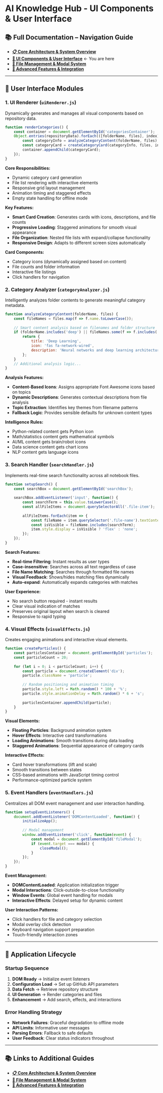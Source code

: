 # AI Knowledge Hub - UI Components & User Interface

## 📚 Full Documentation – Navigation Guide
- **[📋 Core Architecture & System Overview](../README.md)** 
- **[🎨 UI Components & User Interface](ui_components_interface)** ← You are here  
- **[📁 File Management & Modal System](file_management_modals)** 
- **[🔧 Advanced Features & Integration](advanced_features_integration)**

---

## 🎨 User Interface Modules

### 1. UI Renderer (`uiRenderer.js`)

Dynamically generates and manages all visual components based on repository data.

```javascript
function renderCategories() {
    const container = document.getElementById('categoriesContainer');
    Object.entries(repositoryData).forEach(([folderName, files], index) => {
        const categoryInfo = analyzeCategoryContent(folderName, files);
        const categoryCard = createCategoryCard(categoryInfo, files, index);
        container.appendChild(categoryCard);
    });
}
```

**Core Responsibilities:**
- Dynamic category card generation
- File list rendering with interactive elements
- Responsive grid layout management
- Animation timing and staggered effects
- Empty state handling for offline mode

**Key Features:**
- **Smart Card Creation**: Generates cards with icons, descriptions, and file counts
- **Progressive Loading**: Staggered animations for smooth visual appearance
- **File Organization**: Nested file lists with expand/collapse functionality
- **Responsive Design**: Adapts to different screen sizes automatically

**Card Components:**
- Category icons (dynamically assigned based on content)
- File counts and folder information
- Interactive file listings
- Click handlers for navigation

### 2. Category Analyzer (`categoryAnalyzer.js`)

Intelligently analyzes folder contents to generate meaningful category metadata.

```javascript
function analyzeCategoryContent(folderName, files) {
    const fileNames = files.map(f => f.name.toLowerCase());
    
    // Smart content analysis based on filenames and folder structure
    if (folderName.includes('deep') || fileNames.some(f => f.includes('neural'))) {
        return {
            title: 'Deep Learning',
            icon: 'fas fa-network-wired',
            description: 'Neural networks and deep learning architectures'
        };
    }
    // Additional analysis logic...
}
```

**Analysis Features:**
- **Content-Based Icons**: Assigns appropriate Font Awesome icons based on topics
- **Dynamic Descriptions**: Generates contextual descriptions from file analysis
- **Topic Extraction**: Identifies key themes from filename patterns
- **Fallback Logic**: Provides sensible defaults for unknown content types

**Intelligence Rules:**
- Python-related content gets Python icon
- Math/statistics content gets mathematical symbols
- AI/ML content gets brain/robot icons
- Data science content gets chart icons
- NLP content gets language icons

### 3. Search Handler (`searchHandler.js`)

Implements real-time search functionality across all notebook files.

```javascript
function setupSearch() {
    const searchBox = document.getElementById('searchBox');
    
    searchBox.addEventListener('input', function() {
        const searchTerm = this.value.toLowerCase();
        const allFileItems = document.querySelectorAll('.file-item');
        
        allFileItems.forEach(item => {
            const fileName = item.querySelector('.file-name').textContent.toLowerCase();
            const isVisible = fileName.includes(searchTerm);
            item.style.display = isVisible ? 'flex' : 'none';
        });
    });
}
```

**Search Features:**
- **Real-time Filtering**: Instant results as user types
- **Case-insensitive**: Searches across all text regardless of case
- **File Name Matching**: Searches through formatted file names
- **Visual Feedback**: Shows/hides matching files dynamically
- **Auto-expand**: Automatically expands categories with matches

**User Experience:**
- No search button required - instant results
- Clear visual indication of matches
- Preserves original layout when search is cleared
- Responsive to rapid typing

### 4. Visual Effects (`visualEffects.js`)

Creates engaging animations and interactive visual elements.

```javascript
function createParticles() {
    const particlesContainer = document.getElementById('particles');
    const particleCount = 20;
    
    for (let i = 0; i < particleCount; i++) {
        const particle = document.createElement('div');
        particle.className = 'particle';
        
        // Random positioning and animation timing
        particle.style.left = Math.random() * 100 + '%';
        particle.style.animationDelay = Math.random() * 6 + 's';
        
        particlesContainer.appendChild(particle);
    }
}
```

**Visual Elements:**
- **Floating Particles**: Background animation system
- **Hover Effects**: Interactive card transformations
- **Loading Animations**: Smooth transitions during data loading
- **Staggered Animations**: Sequential appearance of category cards

**Interactive Effects:**
- Card hover transformations (lift and scale)
- Smooth transitions between states
- CSS-based animations with JavaScript timing control
- Performance-optimized particle system

### 5. Event Handlers (`eventHandlers.js`)

Centralizes all DOM event management and user interaction handling.

```javascript
function setupEventListeners() {
    document.addEventListener('DOMContentLoaded', function() {
        initializeApp();
        
        // Modal management
        window.addEventListener('click', function(event) {
            const modal = document.getElementById('fileModal');
            if (event.target === modal) {
                closeModal();
            }
        });
    });
}
```

**Event Management:**
- **DOMContentLoaded**: Application initialization trigger
- **Modal Interactions**: Click-outside-to-close functionality
- **Window Events**: Global event handling for modals
- **Interactive Effects**: Delayed setup for dynamic content

**User Interaction Patterns:**
- Click handlers for file and category selection
- Modal overlay click detection
- Keyboard navigation support preparation
- Touch-friendly interaction zones

---

## 🔄 Application Lifecycle

### Startup Sequence
1. **DOM Ready** → Initialize event listeners
2. **Configuration Load** → Set up GitHub API parameters
3. **Data Fetch** → Retrieve repository structure
4. **UI Generation** → Render categories and files
5. **Enhancement** → Add search, effects, and interactions

### Error Handling Strategy
- **Network Failures**: Graceful degradation to offline mode
- **API Limits**: Informative user messages
- **Parsing Errors**: Fallback to safe defaults
- **User Feedback**: Clear status indicators throughout

---

## 📚 Links to Additional Guides
- **[📋 Core Architecture & System Overview](../README.md)** 
- **[📁 File Management & Modal System](file_management_modals)**
- **[🔧 Advanced Features & Integration](advanced_features_integration)** 